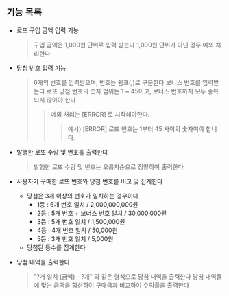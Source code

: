 ## 기능 목록
* 로또 구입 금액 입력 기능
    > 구입 금액은 1,000원 단위로 입력 받는다
    > 1,000원 단위가 아닌 경우 예외 처리한다

* 당첨 번호 입력 기능
    > 6개의 번호를 입력받으며, 번호는 쉼표(,)로 구분한다
    > 보너스 번호를 입력받는다
    > 로또 당첨 번호의 숫자 범위는 1 ~ 45이고, 보너스 번호까지 모두 중복되지 않아야 한다
    >   > 예외 처리는 [ERROR] 로 시작해야한다.
    >   >   > 예시) [ERROR] 로또 번호는 1부터 45 사이의 숫자여야 합니다.

* 발행한 로또 수량 및 번호를 출력한다
    > 발행한 로또 수량 및 번호는 오름차순으로 정렬하여 출력한다

* 사용자가 구매한 로또 번호와 당첨 번호를 비교 및 집계한다
    - 당첨은 3개 이상의 번호가 일치하는 경우이다    
        + 1등 : 6개 번호 일치 / 2,000,000,000원
        + 2등 : 5개 번호 + 보너스 번호 일치 / 30,000,000원
        + 3등 : 5개 번호 일치 / 1,500,000원
        + 4등 : 4개 번호 일치 / 50,000원
        + 5등 : 3개 번호 일치 / 5,000원
    - 당첨된 등수를 집계한다

* 당첨 내역을 출력한다
    > "?개 일치 (금액) - ?개" 와 같은 형식으로 당첨 내역을 출력한다
    > 당첨 내역들에 맞는 금액을 합산하여 구매금과 비교하여 수익률을 출력한다